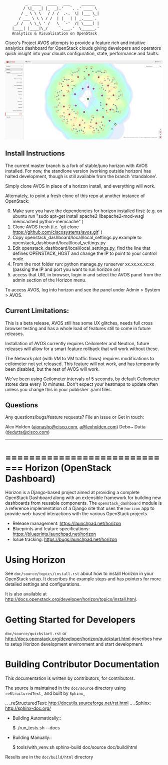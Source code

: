              _  ____   ____   ___     ______   
            / \|_  _| |_  _|.'   `. .' ____ \  
           / _ \ \ \   / / /  .-.  \| (___ \_| 
          / ___ \ \ \ / /  | |   | | _.____`.  
        _/ /   \ \_\ ' /   \  `-'  /| \____) | 
       |____| |____|\_/     `.___.'  \______.' 
       Analytics & Visualisation on OpenStack

Cisco's Project AVOS attempts to provide a feature rich and intuitive analytics
dashboard for OpenStack clouds giving developers and operators quick insight into
your clouds configuration, state, performance and faults. 

![AVOS Dashboard](/openstack_dashboard/static/screens/screen1.png "AVOS")

Install Instructions
-----------

The current master branch is a fork of stable/juno horizon with AVOS installed.
For now, the standlone version (working outside horizon) has halted development,
though is still available from the branch 'standalone'.

Simply clone AVOS in place of a horizon install, and everything will work.

Alternately, to point a fresh clone of this repo at another instance of OpenStack:

0) Make sure you have the dependencies for horizon installed first: (e.g. on ubuntu run "sudo apt-get install apache2 libapache2-mod-wsgi memcached python-memcache" )
1) Clone AVOS fresh (i.e. 'git clone https://github.com/ciscosystems/avos.git' )
2) Copy openstack_dashboard/local/local_settings.py.example to openstack_dashboard/local/local_settings.py
3) Edit openstack_dashboard/local/local_settings.py, find the line that defines OPENSTACK_HOST and change the IP to point to your control node.
4) From the root folder run: python manage.py runserver xx.xx.xx.xx:xx (passing the IP and port you want to run horizon on)
5) access that URL in browser, login in and select the AVOS panel from the admin section of the Horizon menu.

To access AVOS, log into horizon and see the panel under Admin > System > AVOS.

Current Limitations: 
-----------

This is a beta release, AVOS still has some UX glitches, needs full cross browser
testing and has a whole load of features still to come in future releases.

Installation of AVOS currently requires Ceilometer and Neutron, future releases 
will allow for a smart feature rollback that will work without these.

The Network plot (with VM to VM traffic flows) requires modifications to ceilometer 
not yet released. This feature will not work, and has temporarily been disabled, 
but the rest of AVOS will work.

We've been using Ceilometer intervals of 5 seconds, by default Ceilometer stores 
data every 10 minutes. Don't expect your heatmaps to update often unless you change 
this in your publisher .yaml files.

Questions
-----------

Any questions/bugs/feature requests? File an issue or Get in touch:

Alex Holden (ajonasho@cisco.com, a@lexholden.com)
Debo~ Dutta (dedutta@cisco.com)

----------------------------------------------

=============================
Horizon (OpenStack Dashboard)
=============================

Horizon is a Django-based project aimed at providing a complete OpenStack
Dashboard along with an extensible framework for building new dashboards
from reusable components. The ``openstack_dashboard`` module is a reference
implementation of a Django site that uses the ``horizon`` app to provide
web-based interactions with the various OpenStack projects.

* Release management: https://launchpad.net/horizon
* Blueprints and feature specifications: https://blueprints.launchpad.net/horizon
* Issue tracking: https://bugs.launchpad.net/horizon


Using Horizon
=============

See ``doc/source/topics/install.rst`` about how to install Horizon
in your OpenStack setup. It describes the example steps and
has pointers for more detailed settings and configurations.

It is also available at http://docs.openstack.org/developer/horizon/topics/install.html.

Getting Started for Developers
==============================

``doc/source/quickstart.rst`` or
http://docs.openstack.org/developer/horizon/quickstart.html
describes how to setup Horizon development environment and start development.

Building Contributor Documentation
==================================

This documentation is written by contributors, for contributors.

The source is maintained in the ``doc/source`` directory using
`reStructuredText`_ and built by `Sphinx`_

.. _reStructuredText: http://docutils.sourceforge.net/rst.html
.. _Sphinx: http://sphinx-doc.org/

* Building Automatically::

    $ ./run_tests.sh --docs

* Building Manually::

    $ tools/with_venv.sh sphinx-build doc/source doc/build/html

Results are in the ``doc/build/html`` directory
